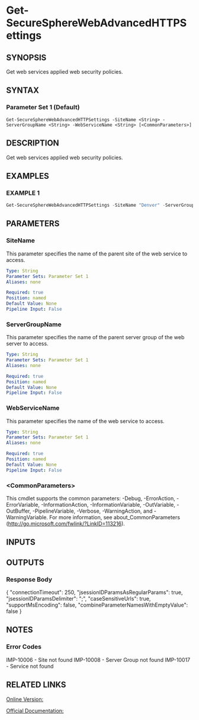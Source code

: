 ﻿# Get-SecureSphereWebAdvancedHTTPSettings

## SYNOPSIS
Get web services applied web security policies.

## SYNTAX

### Parameter Set 1 (Default)
```
Get-SecureSphereWebAdvancedHTTPSettings -SiteName <String> -ServerGroupName <String> -WebServiceName <String> [<CommonParameters>]
```

## DESCRIPTION
Get web services applied web security policies.

## EXAMPLES

### EXAMPLE 1

```powershell
Get-SecureSphereWebAdvancedHTTPSettings -SiteName "Denver" -ServerGroupName "HR-Prod" -WebServiceName "ODS-WebService"
```

## PARAMETERS

### SiteName
This parameter specifies the name of the parent site of the web service to access.

```yaml
Type: String
Parameter Sets: Parameter Set 1
Aliases: none

Required: true
Position: named
Default Value: None
Pipeline Input: False
```

### ServerGroupName
This parameter specifies the name of the parent server group of the web server to access.

```yaml
Type: String
Parameter Sets: Parameter Set 1
Aliases: none

Required: true
Position: named
Default Value: None
Pipeline Input: False
```

### WebServiceName
This parameter specifies the name of the web service to access.

```yaml
Type: String
Parameter Sets: Parameter Set 1
Aliases: none

Required: true
Position: named
Default Value: None
Pipeline Input: False
```

### \<CommonParameters\>
This cmdlet supports the common parameters: -Debug, -ErrorAction, -ErrorVariable, -InformationAction, -InformationVariable, -OutVariable, -OutBuffer, -PipelineVariable, -Verbose, -WarningAction, and -WarningVariable. For more information, see about_CommonParameters (http://go.microsoft.com/fwlink/?LinkID=113216).

## INPUTS

## OUTPUTS

### Response Body
{
"connectionTimeout": 250,
"jsessionIDParamsAsRegularParams": true,
"jsessionIDParamsDelimiter": ";",
"caseSensitiveUrls": true,
"supportMsEncoding": false,
"combineParameterNamesWithEmptyValue": false
}

## NOTES

### Error Codes
IMP-10006 - Site not found
IMP-10008 - Server Group not found
IMP-10017 - Service not found

## RELATED LINKS

[Online Version:](https://github.com/akshinmustafayev/Documentation/MD)

[Official Documentation:](https://docs.imperva.com/bundle/v13.6-api-reference-guide/page/69926.htm)




